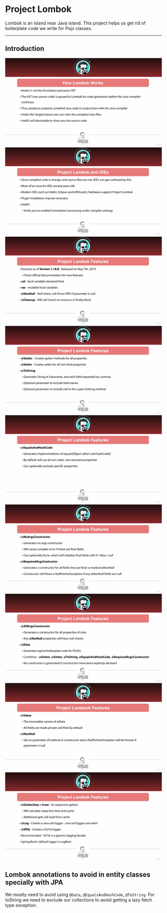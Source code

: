 # Project Lombok

Lombok is an island near Java island. This project helps us get rid of boilerplate code we write for Pojo classes.
***

## Introduction

![Lombok](./pics/lombok1.png)
![Lombok](./pics/lombok2.png)
![Lombok](./pics/lombok3.png)
![Lombok](./pics/lombok4.png)
![Lombok](./pics/lombok5.png)
![Lombok](./pics/lombok6.png)
![Lombok](./pics/lombok7.png)
![Lombok](./pics/lombok8.png)
![Lombok](./pics/lombok9.png)

## Lombok annotations to avoid in entity classes specially with JPA

We mostly need to avoid using `@Data`, `@EqualsAndHashCode`, `@ToString`. For toString we need to exclude our
collections to avoid getting a lazy fetch type exception.
